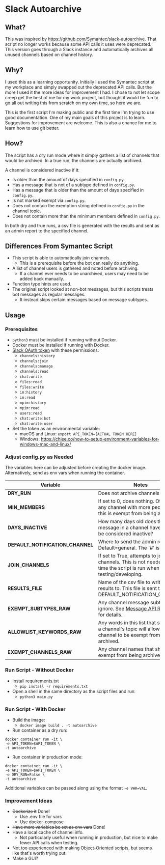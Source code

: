# Slack Autoarchive
## What?
This was inspired by https://github.com/Symantec/slack-autoarchive.
That script no longer works because some API calls it uses were deprecated.
This version goes through a Slack instance and automatically archives all unused channels based on channel history.

## Why?
I used this as a learning opportunity. Initially I used the Symantec script at my workplace and simply swapped out the deprecated API calls.
But the more I used it the more ideas for improvement I had. I chose to not let scope creep get the best of me for my work project, but thought it would be fun to go all out writing this from scratch on my own time, so here we are.

This is the first script I'm making public and the first time I'm trying to use good documentation.
One of my main goals of this project is to learn. Suggestions for improvement are welcome.
This is also a chance for me to learn how to use git better.

## How?
The script has a dry run mode where it simply gathers a list of channels that would be archived. In a true run, the channels are actually archived.

A channel is considered inactive if it:
- Is older than the amount of days specified in `config.py`.
- Has a message that is not of a subtype defined in `config.py`.
- Has a message that is older than the amount of days specified in `config.py`.
- Is not marked exempt via `config.py`.
- Does not contain the exemption string defined in `config.py` in the channel topic.
- Does not contain more than the minimum members defined in `config.py`.

In both dry and true runs, a csv file is generated with the results and sent as an admin report to the specified channel.

## Differences From Symantec Script
- This script is able to automatically join channels.
  - This is a prerequisite before the bot can really do anything.
- A list of channel users is gathered and noted before archiving.
  - If a channel ever needs to be unarchived, users may need to be added back manually.
- Function type hints are used.
- The original script looked at non-bot messages, but this scripts treats bot messages as regular messages.
  - It instead skips certain messages based on message subtypes.

## Usage
### Prerequisites
- `python3` must be installed if running without Docker.
- Docker must be installed if running with Docker.
- [Slack OAuth token](https://api.slack.com/docs/oauth) with these permissions:
  - `channels:history`
  - `channels:join`
  - `channels:manage`
  - `channels:read`
  - `chat:write`
  - `files:read`
  - `files:write`
  - `im:history`
  - `im:read`
  - `mpim:history`
  - `mpim:read`
  - `users:read`
  - `chat:write:bot`
  - `chat:write:user`
- Set the token as an environmental variable:
  - macOS and Linux: `export API_TOKEN={ACTUAL TOKEN HERE}`
  - Windows: <https://chlee.co/how-to-setup-environment-variables-for-windows-mac-and-linux/>

### Adjust config.py as Needed
The variables here can be adjusted before creating the docker image.
Alternatively, send as env vars when running the container.

| Variable                         | Notes                                                                                                                   |
|----------------------------------|-------------------------------------------------------------------------------------------------------------------------|
| **DRY_RUN**                      | Does not archive channels if True.                                                                                      |
| **MIN_MEMBERS**                  | If set to 0, does nothing. Otherwise, any channel with more  people than this is exempt from being archived.            |
| **DAYS_INACTIVE**                | How many days old does the last message in a channel have to be to be considered inactive?                              |
| **DEFAULT_NOTIFICATION_CHANNEL** | Where to send the admin report. Default=general. The '#' is optional.                                                   |
| **JOIN_CHANNELS**                | If set to True, attempts to join all channels. This is not needed every time the script is run when testing/developing. |
| **RESULTS_FILE**                 | Name of the csv file to write out the results to. This file is sent to DEFAULT_NOTIFICATION_CHANNEL.                    |
| **EXEMPT_SUBTYPES_RAW**          | Any channel message subtypes to ignore. See [Message API Reference](https://api.slack.com/events/message) for details.  |
| **ALLOWLIST_KEYWORDS_RAW**       | Any words in this list that show up in a channel's topic will allow the channel to be exempt from being archived.       |
| **EXEMPT_CHANNELS_RAW**          | Any channel names that should be exempt from being archived.                                                            |

### Run Script - Without Docker
- Install requirements.txt
  - `pip install -r requirements.txt`
- Open a shell in the same directory as the script files and run:
  - `python3 main.py`

### Run Script - With Docker
- Build the image:
  - `docker image build . -t autoarchive`
- Run container as a dry run:
```
docker container run -it \
-e API_TOKEN=$API_TOKEN \
-t autoarchive
```
- Run container in production mode:
```
docker container run -it \
-e API_TOKEN=$API_TOKEN \
-e DRY_RUN=False \
-t autoarchive
```
Additional variables can be passed along using the format `-e VAR=VAL`.

### Improvement Ideas
- ~~Dockerize it~~ Done!
  - Use .env file for vars
  - Use docker-compose
- ~~Have more variables be set as env vars~~ Done!
- Have a local cache of channel info.
  - Not particularly useful when running in production, but nice to make fewer API calls when testing.
- Not too experienced with making Object-Oriented scripts, but seems like that's worth trying out.
- Make a GUI?